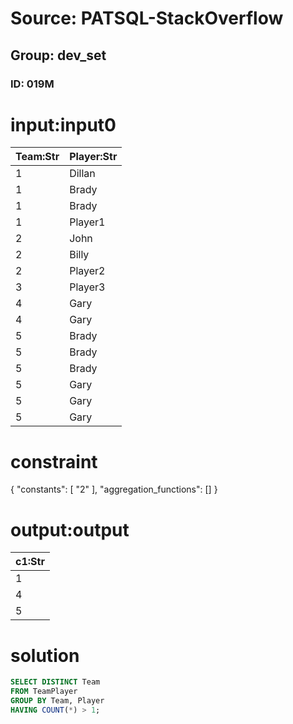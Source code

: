 # Source: PATSQL-StackOverflow
## Group: dev_set
### ID: 019M

# input:input0

| Team:Str | Player:Str |
|---|---|
| 1 | Dillan |
| 1 | Brady |
| 1 | Brady |
| 1 | Player1 |
| 2 | John |
| 2 | Billy |
| 2 | Player2 |
| 3 | Player3 |
| 4 | Gary |
| 4 | Gary |
| 5 | Brady |
| 5 | Brady |
| 5 | Brady |
| 5 | Gary |
| 5 | Gary |
| 5 | Gary |

# constraint

{
  "constants": [
    "2"
  ],
  "aggregation_functions": []
}

# output:output

| c1:Str |
|---|
| 1 |
| 4 |
| 5 |

# solution

```sql
SELECT DISTINCT Team
FROM TeamPlayer
GROUP BY Team, Player
HAVING COUNT(*) > 1;
```
